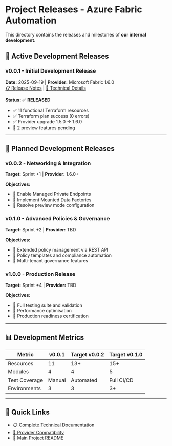 # Project Releases - Azure Fabric Automation

This directory contains the releases and milestones of **our internal development**.

## 🚀 **Active Development Releases**

### **v0.0.1** - Initial Development Release  
**Date:** 2025-09-19 | **Provider:** Microsoft Fabric 1.6.0  
[📋 Release Notes](v0.0.1.md) | [📖 Technical Details](RELEASES.md)

**Status:** ✅ **RELEASED**
- ✅ 11 functional Terraform resources
- ✅ Terraform plan success (0 errors)
- ✅ Provider upgrade 1.5.0 → 1.6.0
- 🚧 2 preview features pending

---

## 📅 **Planned Development Releases**

### **v0.0.2** - Networking & Integration
**Target:** Sprint +1 | **Provider:** 1.6.0+

**Objectives:**
- 🎯 Enable Managed Private Endpoints
- 🎯 Implement Mounted Data Factories
- 🎯 Resolve preview mode configuration

### **v0.1.0** - Advanced Policies & Governance  
**Target:** Sprint +2 | **Provider:** TBD

**Objectives:**
- 🎯 Extended policy management via REST API
- 🎯 Policy templates and compliance automation
- 🎯 Multi-tenant governance features

### **v1.0.0** - Production Release
**Target:** Sprint +4 | **Provider:** TBD

**Objectives:**
- 🎯 Full testing suite and validation
- 🎯 Performance optimisation
- 🎯 Production readiness certification

---

## 📊 **Development Metrics**

| Metric | v0.0.1 | Target v0.0.2 | Target v0.1.0 |
|--------|--------|---------------|---------------|
| Resources | 11 | 13+ | 15+ |
| Modules | 4 | 4 | 5 |
| Test Coverage | Manual | Automated | Full CI/CD |
| Environments | 3 | 3 | 3+ |

---

## 🔗 **Quick Links**
- [📋 Complete Technical Documentation](RELEASES.md)
- [🔄 Provider Compatibility](../provider-releases/)
- [📖 Main Project README](../../README.md)